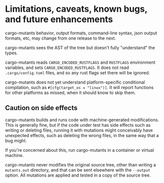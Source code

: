 # Limitations, caveats, known bugs, and future enhancements

cargo-mutants behavior, output formats, command-line syntax, json output
formats, etc, may change from one release to the next.

cargo-mutants sees the AST of the tree but doesn't fully "understand" the types.

cargo-mutants reads `CARGO_ENCODED_RUSTFLAGS` and `RUSTFLAGS` environment variables, and sets `CARGO_ENCODED_RUSTFLAGS`.  It does not read `.cargo/config.toml` files, and so any rust flags set there will be ignored.

cargo-mutants does not yet understand platform-specific conditional compilation,
such as `#[cfg(target_os = "linux")]`. It will report functions for other
platforms as missed, when it should know to skip them.

## Caution on side effects

cargo-mutants builds and runs code with machine-generated modifications. This is
generally fine, but if the code under test  has side effects such as writing or
deleting files, running it with mutations might conceivably have unexpected
effects, such as deleting the wrong files, in the same way that a bug might.

If you're concerned about this, run cargo-mutants in a container or virtual
machine.

cargo-mutants never modifies the original source tree, other than writing a
`mutants.out` directory, and that can be sent elsewhere with the `--output`
option. All mutations are applied and tested in a copy of the source tree.
